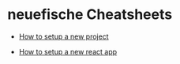 # neuefische Cheatsheets

- [How to setup a new project](how-to-setup-a-new-project.md)

- [How to setup a new react app](how-to-setup-a-new-react-app.md)
